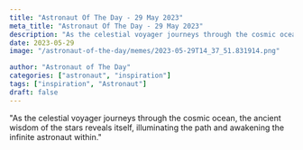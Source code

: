 ```yaml
---
title: "Astronaut Of The Day - 29 May 2023"
meta_title: "Astronaut Of The Day - 29 May 2023"
description: "As the celestial voyager journeys through the cosmic ocean, the ancient wisdom of the stars reveals itself, illuminating the path and awakening the infinite astronaut within."
date: 2023-05-29
image: "/astronaut-of-the-day/memes/2023-05-29T14_37_51.831914.png"

author: "Astronaut of The Day"
categories: ["astronaut", "inspiration"]
tags: ["inspiration", "Astronaut"]
draft: false
---
```

"As the celestial voyager journeys through the cosmic ocean, the ancient wisdom of the stars reveals itself, illuminating the path and awakening the infinite astronaut within."
        